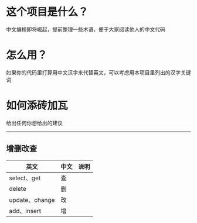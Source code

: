 # 这个项目是什么？
中文编程即将崛起，提前整理一些术语，便于大家阅读他人的中文代码

# 怎么用？
如果你的代码里打算用中文汉字来代替英文，可以考虑用本项目里列出的汉字关键词

# 如何添砖加瓦
给出任何你想给出的建议

-----
## 增删改查

| 英文         | 中文 | 说明 |
|------------|----|----|
| select、get     | 查  |    |
| delete     | 删  |    |
| update、change     | 改  |    |
| add、insert | 增  |    |


